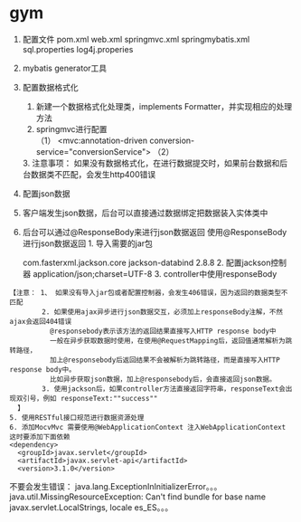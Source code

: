 # gym
1. 配置文件
pom.xml
web.xml
springmvc.xml
springmybatis.xml
sql.properties
log4j.properies

2. mybatis generator工具

3. 配置数据格式化
    1. 新建一个数据格式化处理类，implements Formatter<T>，并实现相应的处理方法
    2. springmvc进行配置  
      （1） <mvc:annotation-driven  conversion-service="conversionService">
      （2）<!-- 格式化 -->
    <bean id="conversionService"
          class="org.springframework.format.support.FormattingConversionServiceFactoryBean">
        <property name="formatters">
            <list>
                <bean class="com.cvte.chen.formatter.DateFormatter" c:_0="yyyy-MM-dd"/>
            </list>
        </property>
    </bean>
    3. 注意事项： 如果没有数据格式化，在进行数据提交时，如果前台数据和后台数据类不匹配，会发生http400错误
4. 配置json数据
  1. 客户端发生json数据，后台可以直接通过数据绑定把数据装入实体类中
  2. 后台可以通过@ResponseBody来进行json数据返回
    使用@ResponseBody进行json数据返回
    1. 导入需要的jar包
            <!--jackson-->
        <!-- https://mvnrepository.com/artifact/com.fasterxml.jackson.core/jackson-databind -->
        <dependency>
            <groupId>com.fasterxml.jackson.core</groupId>
            <artifactId>jackson-databind</artifactId>
            <version>2.8.8</version>
        </dependency>
      2. 配置jackson控制器
        <mvc:annotation-driven  conversion-service="conversionService">
            <mvc:message-converters>
                <bean id="mappingJacksonHttpMessageConverter"
                           class="org.springframework.http.converter.json.MappingJackson2HttpMessageConverter">
                    <property name="supportedMediaTypes">
                        <list>
                            <!--返回字符串格式json-->
                            <value>application/json;charset=UTF-8</value>
                        </list>
                    </property>
            </bean>
            </mvc:message-converters>
        </mvc:annotation-driven>
         3. controller中使用responseBody
    【注意： 1、 如果没有导入jar包或者配置控制器，会发生406错误，因为返回的数据类型不匹配
            2. 如果使用ajax异步进行json数据交互，必须加上responseBody注解，不然ajax会返回404错误
              @responsebody表示该方法的返回结果直接写入HTTP response body中
              一般在异步获取数据时使用，在使用@RequestMapping后，返回值通常解析为跳转路径，
              加上@responsebody后返回结果不会被解析为跳转路径，而是直接写入HTTP response body中。
              比如异步获取json数据，加上@responsebody后，会直接返回json数据。
            3. 使用jackson后，如果controller方法直接返回字符串，responseText会出现双引号，例如 responseText:""success""
      】
    5. 使用RESTful接口规范进行数据资源处理
    6. 添加MocvMvc 需要使用@WebApplicationContext 注入WebApplicationContext 这时要添加下面依赖
    <dependency>
      <groupId>javax.servlet</groupId>
      <artifactId>javax.servlet-api</artifactId>
      <version>3.1.0</version>
   </dependency>
   不要会发生错误：
   java.lang.ExceptionInInitializerError。。。
   java.util.MissingResourceException: Can't find bundle for base name javax.servlet.LocalStrings, locale es_ES。。。
